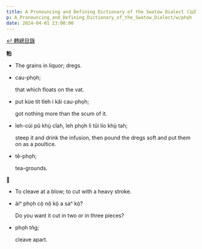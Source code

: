 ```yaml
---
title: A Pronouncing and Defining Dictionary of the Swatow Dialect (汕頭方言音義字典) / pho̤h
p: A_Pronouncing_and_Defining_Dictionary_of_the_Swatow_Dialect/w/pho̤h
date: 2024-04-01 23:00:00
---
```


[↩️ 轉總目錄](/A_Pronouncing_and_Defining_Dictionary_of_the_Swatow_Dialect)


**粕**
- The grains in liquor; dregs.

- cau-pho̤h;

  that which floats on the vat.

- put kùe tit tîeh i kâi cau-pho̤h;

  got nothing more than the scum of it.

- îeh-cúi pû khṳ̀ cîah, îeh pho̤h li tûi lío khṳ̀ tah;

  steep it and drink the infusion, then pound the dregs soft and put them on as a poultice.

- tê-pho̤h;

  tea-grounds.

**𠢪**
- To cleave at a blow; to cut with a heavy stroke.

- àiⁿ pho̤h cò̤ nŏ̤ kò̤ a saⁿ kò̤?

  Do you want it cut in two or in three pieces?

- pho̤h tn̆g;

  cleave apart.